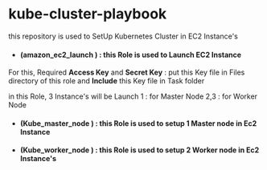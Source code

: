 # kube-cluster-playbook
this repository is used to SetUp Kubernetes Cluster in EC2 Instance's

- #### (amazon_ec2_launch ) : this Role is used to Launch EC2 Instance
For this, Required **Access Key** and **Secret Key** : put this Key file in Files directory of this role and __Include__ this Key file in Task folder

in this Role, 3 Instance's will be Launch
1 : for Master Node
2,3 : for Worker Node


- #### (Kube_master_node ) : this Role is used to setup 1 Master node in Ec2 Instance


- #### (Kube_worker_node ) : this Role is used to setup 2 Worker node in Ec2 Instance's

